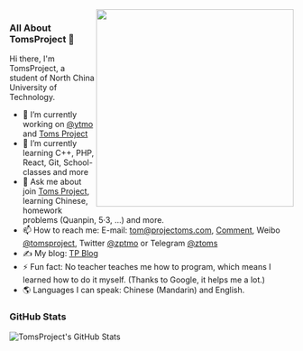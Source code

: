 <img width="350px" align="right" src="https://assets.projectoms.com/image/Icon/big/icon-1024-round.webp"/>

### All About TomsProject 👋

Hi there, I'm TomsProject, a student of North China University of Technology.

- 🔭 I’m currently working on [@ytmo](https://github.com/ytmo) and [Toms Project](https://projectoms.com)
- 🌱 I’m currently learning C++, PHP, React, Git, School-classes and more
- 💬 Ask me about join [Toms Project](https://projectoms.com), learning Chinese, homework problems (Quanpin, 5·3, ...) and more.
- 📫 How to reach me: E-mail: tom@projectoms.com, [Comment](https://www.projectoms.com/page/write-message.html), Weibo [@tomsproject](https://weibo.com/tomsproject), Twitter [@zptmo](https://twitter.com/zptmo) or Telegram [@ztoms](https://t.me/ztoms)
- ✍️ My blog: [TP Blog](https://blog.projectoms.com)
- ⚡ Fun fact: No teacher teaches me how to program, which means I learned how to do it myself. (Thanks to Google, it helps me a lot.)
- 🌎 Languages I can speak: Chinese (Mandarin) and English.


### GitHub Stats 
![TomsProject's GitHub Stats](https://github-readme-stats.vercel.app/api?username=tomsproject&count_private=true&show_icons=true)

<!--
**TomsProject/TomsProject** is a ✨ _special_ ✨ repository because its `README.md` (this file) appears on your GitHub profile.

Here are some ideas to get you started:

- 🔭 I’m currently working on ...
- 🌱 I’m currently learning ...
- 👯 I’m looking to collaborate on ...
- 🤔 I’m looking for help with ...
- 💬 Ask me about ...
- 📫 How to reach me: ...
- 😄 Pronouns: ...
- ⚡ Fun fact: ...
-->
